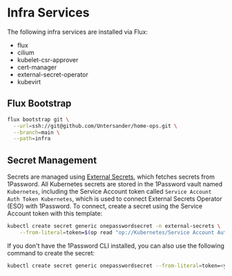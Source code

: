 # Infra Services

The following infra services are installed via Flux:
- flux
- cilium
- kubelet-csr-approver
- cert-manager
- external-secret-operator
- kubevirt


## Flux Bootstrap
```bash
flux bootstrap git \
  --url=ssh://git@github.com/Untersander/home-ops.git \
  --branch=main \
  --path=infra
```

## Secret Management
Secrets are managed using [External Secrets](https://external-secrets.io/), which fetches secrets from 1Password.
All Kubernetes secrets are stored in the 1Password vault named `Kubernetes`, including the Service Account token called `Service Account Auth Token Kubernetes`, which is used to connect External Secrets Operator (ESO) with 1Password.
To connect, create a secret using the Service Account token with this template:
```bash
kubectl create secret generic onepasswordsecret -n external-secrets \
    --from-literal=token=$(op read "op://Kubernetes/Service Account Auth Token Kubernetes/credential")
```
If you don't have the 1Password CLI installed, you can also use the following command to create the secret:
```bash
kubectl create secret generic onepasswordsecret --from-literal=token=<yourTokenGoesHere_inPlaintext> --namespace=external-secrets
```
